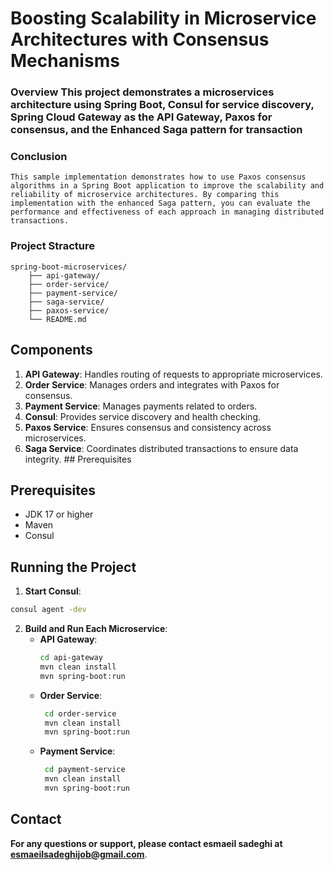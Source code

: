 ﻿# Boosting Scalability in Microservice Architectures with Consensus Mechanisms

### Overview This project demonstrates a microservices architecture using Spring Boot, Consul for service discovery, Spring Cloud Gateway as the API Gateway, Paxos for consensus, and the Enhanced Saga pattern for transaction

### Conclusion
````
This sample implementation demonstrates how to use Paxos consensus algorithms in a Spring Boot application to improve the scalability and reliability of microservice architectures. By comparing this implementation with the enhanced Saga pattern, you can evaluate the performance and effectiveness of each approach in managing distributed transactions.
````

### Project Stracture
````
spring-boot-microservices/
    ├── api-gateway/
    ├── order-service/
    ├── payment-service/
    ├── saga-service/
    ├── paxos-service/
    └── README.md
````

## Components 
1. **API Gateway**: Handles routing of requests to appropriate microservices. 
2. **Order Service**: Manages orders and integrates with Paxos for consensus. 
3. **Payment Service**: Manages payments related to orders. 
4. **Consul**: Provides service discovery and health checking. 
5. **Paxos Service**: Ensures consensus and consistency across microservices. 
6. **Saga Service**: Coordinates distributed transactions to ensure data integrity. ## Prerequisites


## Prerequisites 
- JDK 17 or higher 
- Maven 
- Consul 

## Running the Project 
1. **Start Consul**: 
````sh 
consul agent -dev 
````

2. **Build and Run Each Microservice**: 
   - **API Gateway**: 
        ```sh
        cd api-gateway
        mvn clean install
        mvn spring-boot:run
      ``` 
   - **Order Service**: 
       ```sh
        cd order-service
        mvn clean install
        mvn spring-boot:run
      ``` 
   - **Payment Service**: 
       ```sh
        cd payment-service
        mvn clean install
        mvn spring-boot:run
      ```


## Contact
**For any questions or support, please contact esmaeil sadeghi at [esmaeilsadeghijob@gmail.com](mailto:esmaeilsadeghijob@gmail.com)**.
